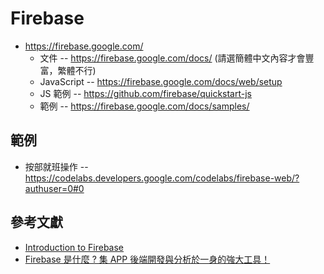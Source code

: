 # Firebase

* https://firebase.google.com/
  * 文件 -- https://firebase.google.com/docs/ (請選簡體中文內容才會豐富，繁體不行)
  * JavaScript -- https://firebase.google.com/docs/web/setup
  * JS 範例 -- https://github.com/firebase/quickstart-js
  * 範例 -- https://firebase.google.com/docs/samples/

## 範例

* 按部就班操作 -- https://codelabs.developers.google.com/codelabs/firebase-web/?authuser=0#0

## 參考文獻

* [Introduction to Firebase](https://codepen.io/adamaoc/post/introduction-to-firebase)
* [Firebase 是什麼 ? 集 APP 後端開發與分析於一身的強大工具！](https://tw.alphacamp.co/2016/07/22/firebase/)


